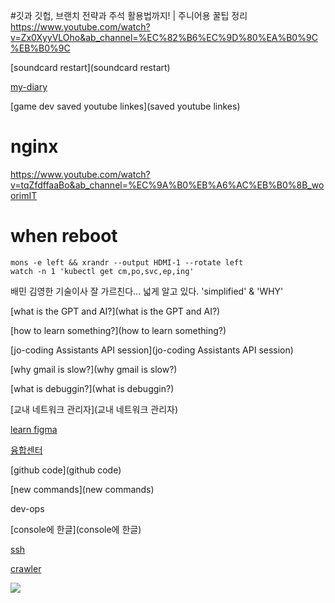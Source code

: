 #깃과 깃헙, 브랜치 전략과 주석 활용법까지! | 주니어용 꿀팁 정리
https://www.youtube.com/watch?v=Zx0XyyVLOho&ab_channel=%EC%82%B6%EC%9D%80%EA%B0%9C%EB%B0%9C


[soundcard restart](soundcard restart)



[my-diary](my-diary)


[game dev saved youtube linkes](saved youtube linkes)


# nginx
https://www.youtube.com/watch?v=tqZfdffaaBo&ab_channel=%EC%9A%B0%EB%A6%AC%EB%B0%8B_woorimIT


# when reboot 

```
mons -e left && xrandr --output HDMI-1 --rotate left
watch -n 1 'kubectl get cm,po,svc,ep,ing'
```


배민 김영한 기술이사
잘 가르친다... 넓게 알고 있다. 'simplified' & 'WHY'

[what is the GPT and AI?](what is the GPT and AI?)

[how to learn something?](how to learn something?)

[jo-coding Assistants API session](jo-coding Assistants API session)

[why gmail is slow?](why gmail is slow?)

[what is debuggin?](what is debuggin?)


[교내 네트워크 관리자](교내 네트워크 관리자)

[learn figma](learn)


[융합센터](융합센터)

[github code](github code)


[new commands](new commands)


dev-ops

[console에 한글](console에 한글)

[ssh](ssh)

[crawler](crawler)

![]('~/Downloads/tiger.jpeg')
